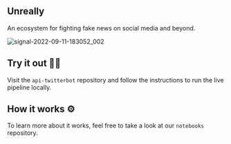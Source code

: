 ## Unreally
An ecosystem for fighting fake news on social media and beyond.

![signal-2022-09-11-183052_002](https://user-images.githubusercontent.com/64489325/189538735-61cffb8a-71a4-4348-ade5-08f211ea8afb.png)


## Try it out 👩‍💻
Visit the `api-twitterbot` repository and follow the instructions to run the live pipeline locally.

## How it works ⚙️
To learn more about it works, feel free to take a look at our `notebooks` repository.

<!--

**Here are some ideas to get you started:**

🙋‍♀️ A short introduction - what is your organization all about?
🌈 Contribution guidelines - how can the community get involved?
👩‍💻 Useful resources - where can the community find your docs? Is there anything else the community should know?
🍿 Fun facts - what does your team eat for breakfast?
🧙 Remember, you can do mighty things with the power of [Markdown](https://docs.github.com/github/writing-on-github/getting-started-with-writing-and-formatting-on-github/basic-writing-and-formatting-syntax)
-->

